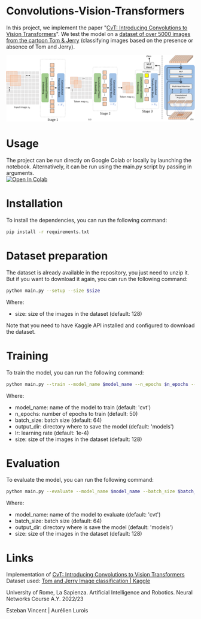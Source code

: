 # Convolutions-Vision-Transformers

In this project, we implement the paper "[CvT: Introducing Convolutions to Vision Transformers](https://arxiv.org/abs/2103.15808)". We test the model on a [dataset of over 5000 
images from the cartoon Tom & Jerry](https://www.kaggle.com/datasets/balabaskar/tom-and-jerry-image-classification)  (classifying images based on the
 presence or absence of Tom and Jerry).

![Pipeline](figures/pipeline.png)

# Usage

The project can be run directly on Google Colab or locally by launching the notebook. Alternatively, it can be run using the main.py script by passing in arguments.<br>
<a target="_blank" href="https://colab.research.google.com/github/EstebanVincent/Convolutions-Vision-Transformers/blob/main/Submission.ipynb">
  <img src="https://colab.research.google.com/assets/colab-badge.svg" alt="Open In Colab"/>
</a>

# Installation

To install the dependencies, you can run the following command:
```bash
pip install -r requirements.txt
```

# Dataset preparation

The dataset is already available in the repository, you just need to unzip it. 
But if you want to download it again, you can run the following command:
```bash
python main.py --setup --size $size
```
Where:
- size: size of the images in the dataset (default: 128)

Note that you need to have Kaggle API installed and configured to download the dataset.

# Training

To train the model, you can run the following command:
```bash
python main.py --train --model_name $model_name --n_epochs $n_epochs --batch_size $batch_size --output_dir $output_dir --lr $lr --size $size
```
Where:
- model_name: name of the model to train (default: 'cvt')
- n_epochs: number of epochs to train (default: 50)
- batch_size: batch size (default: 64)
- output_dir: directory where to save the model (default: 'models')
- lr: learning rate (default: 1e-4)
- size: size of the images in the dataset (default: 128)

# Evaluation

To evaluate the model, you can run the following command:
```bash
python main.py --evaluate --model_name $model_name --batch_size $batch_size --output_dir $output_dir --size $size
```
Where:
- model_name: name of the model to evaluate (default: 'cvt')
- batch_size: batch size (default: 64)
- output_dir: directory where is save the model (default: 'models')
- size: size of the images in the dataset (default: 128)


# Links
Implementation of [CvT: Introducing Convolutions to Vision Transformers](https://arxiv.org/abs/2103.15808)<br>
Dataset used: [Tom and Jerry Image classification | Kaggle](https://www.kaggle.com/datasets/balabaskar/tom-and-jerry-image-classification)

University of Rome, La Sapienza. Artificial Intelligence and Robotics. Neural Networks Course A.Y. 2022/23

Esteban Vincent | Aurélien Lurois